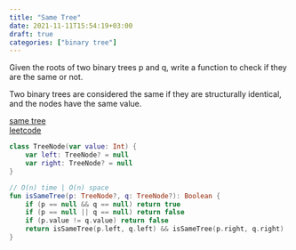 ```yaml
---
title: "Same Tree"
date: 2021-11-11T15:54:19+03:00
draft: true
categories: ["binary tree"]
---
```


Given the roots of two binary trees p and q, write a function to check if they are the same or not.

Two binary trees are considered the same if they are structurally identical, and the nodes have the same value.

[same tree](https://github.com/solairerove/algs4-leprosorium/blob/master/src/main/kotlin/com/github/solairerove/algs4/leprosorium/binary_tree/SameTree.kt) \
[leetcode](https://leetcode.com/problems/same-tree/)

```kotlin
class TreeNode(var value: Int) {
    var left: TreeNode? = null
    var right: TreeNode? = null
}

// O(n) time | O(n) space
fun isSameTree(p: TreeNode?, q: TreeNode?): Boolean {
    if (p == null && q == null) return true
    if (p == null || q == null) return false
    if (p.value != q.value) return false
    return isSameTree(p.left, q.left) && isSameTree(p.right, q.right)
}
```
